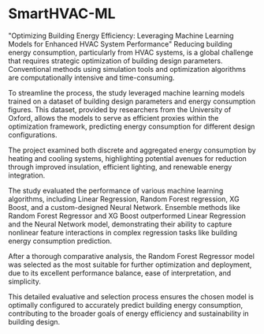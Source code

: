 # SmartHVAC-ML
 "Optimizing Building Energy Efficiency: Leveraging Machine Learning Models for Enhanced HVAC System Performance"
Reducing building energy consumption, particularly from HVAC systems, is a global challenge that requires strategic optimization of building design parameters. Conventional methods using simulation tools and optimization algorithms are computationally intensive and time-consuming.

To streamline the process, the study leveraged machine learning models trained on a dataset of building design parameters and energy consumption figures. This dataset, provided by researchers from the University of Oxford, allows the models to serve as efficient proxies within the optimization framework, predicting energy consumption for different design configurations.

The project examined both discrete and aggregated energy consumption by heating and cooling systems, highlighting potential avenues for reduction through improved insulation, efficient lighting, and renewable energy integration.

The study evaluated the performance of various machine learning algorithms, including Linear Regression, Random Forest regression, XG Boost, and a custom-designed Neural Network. Ensemble methods like Random Forest Regressor and XG Boost outperformed Linear Regression and the Neural Network model, demonstrating their ability to capture nonlinear feature interactions in complex regression tasks like building energy consumption prediction.

After a thorough comparative analysis, the Random Forest Regressor model was selected as the most suitable for further optimization and deployment, due to its excellent performance balance, ease of interpretation, and simplicity.

This detailed evaluative and selection process ensures the chosen model is optimally configured to accurately predict building energy consumption, contributing to the broader goals of energy efficiency and sustainability in building design.

